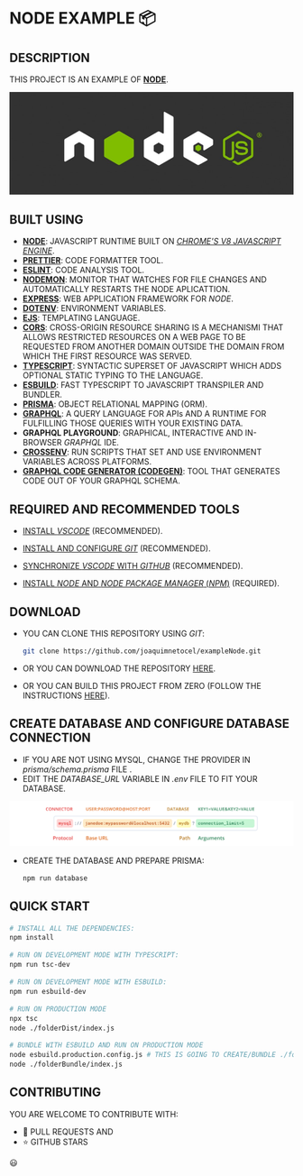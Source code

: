 # NODE EXAMPLE 📦

## DESCRIPTION

THIS PROJECT IS AN EXAMPLE OF **[NODE](https://nodejs.org)**.

![NODE IMAGE](./folderMarkdown/node.jpg)

## BUILT USING

* **[NODE](https://nodejs.org)**: JAVASCRIPT RUNTIME BUILT ON [_CHROME'S V8 JAVASCRIPT ENGINE_](https://v8.dev).
* **[PRETTIER](https://prettier.io)**: CODE FORMATTER TOOL.
* **[ESLINT](https://eslint.org)**: CODE ANALYSIS TOOL.
* **[NODEMON](https://nodemon.io/)**: MONITOR THAT WATCHES FOR FILE CHANGES AND AUTOMATICALLY RESTARTS THE NODE APLICATTION.
* **[EXPRESS](https://expressjs.com)**: WEB APPLICATION FRAMEWORK FOR _NODE_.
* **[DOTENV](https://www.npmjs.com/package/dotenv)**: ENVIRONMENT VARIABLES.
* **[EJS](https://ejs.co)**: TEMPLATING LANGUAGE.
* **[CORS](https://www.npmjs.com/package/cors)**: CROSS-ORIGIN RESOURCE SHARING IS A MECHANISMI THAT ALLOWS RESTRICTED RESOURCES ON A WEB PAGE TO BE REQUESTED FROM ANOTHER DOMAIN OUTSIDE THE DOMAIN FROM WHICH THE FIRST RESOURCE WAS SERVED.
* **[TYPESCRIPT](https://www.typescriptlang.org)**: SYNTACTIC SUPERSET OF JAVASCRIPT WHICH ADDS OPTIONAL STATIC TYPING TO THE LANGUAGE.
* **[ESBUILD](https://esbuild.github.io/)**: FAST TYPESCRIPT TO JAVASCRIPT TRANSPILER AND BUNDLER.
* **[PRISMA](https://www.prisma.io)**: OBJECT RELATIONAL MAPPING (ORM).
* **[GRAPHQL](https://graphql.org)**: A QUERY LANGUAGE FOR APIs AND A RUNTIME FOR FULFILLING THOSE QUERIES WITH YOUR EXISTING DATA.
* **GRAPHQL PLAYGROUND**: GRAPHICAL, INTERACTIVE AND IN-BROWSER _GRAPHQL_ IDE.
* **[CROSSENV](https://www.npmjs.com/package/cross-env)**: RUN SCRIPTS THAT SET AND USE ENVIRONMENT VARIABLES ACROSS PLATFORMS.
* **[GRAPHQL CODE GENERATOR (CODEGEN)](https://www.graphql-code-generator.com)**: TOOL THAT GENERATES CODE OUT OF YOUR GRAPHQL SCHEMA.

## REQUIRED AND RECOMMENDED TOOLS

* [INSTALL _VSCODE_](./folderMarkdown/folderVscodeInstallation/fileVscodeInstallation.md) (RECOMMENDED).

* [INSTALL AND CONFIGURE _GIT_](./folderMarkdown/fileInstallAndConfigureGit.md) (RECOMMENDED).

* [SYNCHRONIZE _VSCODE_ WITH _GITHUB_](./folderMarkdown/fileSynchronizeVscodeWithGithub.md) (RECOMMENDED).

* [INSTALL _NODE_ AND _NODE PACKAGE MANAGER_ (_NPM_)](./folderMarkdown/fileInstallNodeAndNpm.md) (REQUIRED).

## DOWNLOAD

* YOU CAN CLONE THIS REPOSITORY USING _GIT_:

  ```bash
  git clone https://github.com/joaquimnetocel/exampleNode.git
  ```

* OR YOU CAN DOWNLOAD THE REPOSITORY [HERE](https://github.com/joaquimnetocel/exampleNode/archive/refs/heads/master.zip).

* OR YOU CAN BUILD THIS PROJECT FROM ZERO (FOLLOW THE INSTRUCTIONS [HERE](./folderMarkdown/folderProjectCreation/fileProjectCreation.md)).

## CREATE DATABASE AND CONFIGURE DATABASE CONNECTION

* IF YOU ARE NOT USING MYSQL, CHANGE THE PROVIDER IN _prisma/schema.prisma_ FILE .
* EDIT THE _DATABASE_URL_ VARIABLE IN _.env_ FILE TO FIT YOUR DATABASE.

![PRISMA DATA SOURCE](./folderMarkdown/folderProjectCreation/filePrismaDatasource.png)

* CREATE THE DATABASE AND PREPARE PRISMA:

  ```bash
  npm run database
  ```

## QUICK START

```bash
# INSTALL ALL THE DEPENDENCIES:
npm install
```

```bash
# RUN ON DEVELOPMENT MODE WITH TYPESCRIPT:
npm run tsc-dev
```

```bash
# RUN ON DEVELOPMENT MODE WITH ESBUILD:
npm run esbuild-dev
```

```bash
# RUN ON PRODUCTION MODE
npx tsc
node ./folderDist/index.js
```

```bash
# BUNDLE WITH ESBUILD AND RUN ON PRODUCTION MODE 
node esbuild.production.config.js # THIS IS GOING TO CREATE/BUNDLE ./folderBundle/index.js
node ./folderBundle/index.js
```

## CONTRIBUTING

YOU ARE WELCOME TO CONTRIBUTE WITH:

* :twisted_rightwards_arrows: PULL REQUESTS AND
* :star: GITHUB STARS

:smiley:
